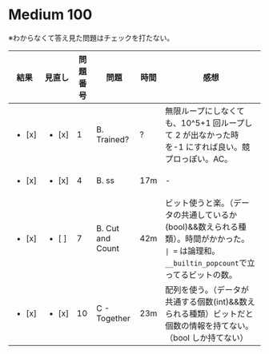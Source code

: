 # Medium 100

※わからなくて答え見た問題はチェックを打たない。

| 結果               | 見直し             | 問題番号 | 問題             | 時間 | 感想                                                                                                                                               |
| ------------------ | ------------------ | -------- | ---------------- | ---- | -------------------------------------------------------------------------------------------------------------------------------------------------- |
| <ul><li> [x] </ul> | <ul><li> [x] </ul> | 1        | B. Trained?      | ?    | 無限ループにしなくても、10^5+1 回ループして 2 が出なかった時を-1 にすれば良い。競プロっぽい。AC。                                                  |
| <ul><li> [x] </ul> | <ul><li> [x] </ul> | 4        | B. ss            | 17m  | -                                                                                                                                                  |
| <ul><li> [x] </ul> | <ul><li> [ ] </ul> | 7        | B. Cut and Count | 42m  | ビット使うと楽。（データの共通しているか(bool)&&数えられる種類）。時間がかかった。<br> `\| =` は論理和。`__builtin_popcount`で立ってるビットの数。 |
| <ul><li> [x] </ul> | <ul><li> [x] </ul> | 10       | C - Together     | 23m  | 配列を使う。（データが共通する個数(int)&&数えられる種類）ビットだと個数の情報を持てない。（bool しか持てない）                                     |

